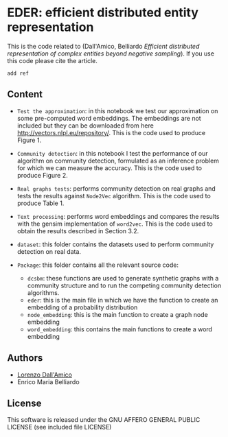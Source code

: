 # EDER: efficient distributed entity representation


This is the code related to (Dall'Amico, Belliardo *Efficient distributed representation of complex entities beyond negative sampling*). If you use this code please cite the article.

```
add ref
```


## Content

* `Test the approximation`: in this notebook we test our approximation on some pre-computed word embeddings. The embeddings are not included but they can be downloaded from here http://vectors.nlpl.eu/repository/. This is the code used to produce Figure 1.
* `Community detection`: in this notebook I test the performance of our algorithm on community detection, formulated as an inference problem for which we can measure the accuracy. This is the code used to produce Figure 2.
* `Real graphs tests`: performs community detection on real graphs and tests the results against `Node2Vec` algorithm. This is the code used to produce Table 1.
* `Text processing`: performs word embeddings and compares the results with the gensim implementation of `word2vec`. This is the code used to obtain the results described in Section 3.2.
* `dataset`: this folder contains the datasets used to perform community detection on real data.
* `Package`: this folder contains all the relevant source code:

    * `dcsbm`: these functions are used to generate synthetic graphs with a community structure and to run the competing community detection algorithms.
    * `eder`: this is the main file in which we have the function to create an embedding of a probability distribution
    * `node_embedding`: this is the main function to create a graph node embedding
    * `word_embedding`: this contains the main functions to create a word embedding


## Authors

* [Lorenzo Dall'Amico](https://lorenzodallamico.github.io/)
* Enrico Maria Belliardo

## License
This software is released under the GNU AFFERO GENERAL PUBLIC LICENSE (see included file LICENSE)
